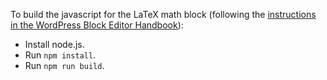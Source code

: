 To build the javascript for the LaTeX math block (following the [instructions in the WordPress Block Editor Handbook](https://developer.wordpress.org/block-editor/tutorials/javascript/js-build-setup/)):

* Install node.js.
* Run `npm install`.
* Run `npm run build`.
